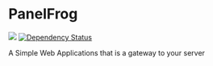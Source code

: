 # PanelFrog
[![](https://jitpack.io/v/Serverfrog/panelfrog.svg)](https://jitpack.io/#Serverfrog/panelfrog)
[![Dependency Status](https://www.versioneye.com/user/projects/582ad704c8dd3300448f9e19/badge.svg?style=flat-square)](https://www.versioneye.com/user/projects/582ad704c8dd3300448f9e19)


A Simple Web Applications that is a gateway to your server
